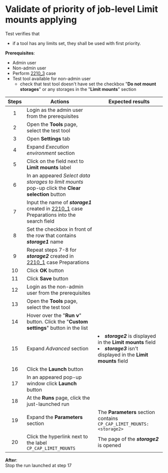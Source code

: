 # Validate of priority of job-level Limit mounts applying

Test verifies that
-  if a tool has any limits set, they shall be used with first priority.

**Prerequisites**:
- Admin user
- Non-admin user
- Perform  [2210_3](2210_3.md) case
- Test tool available for non-admin user
  - check that test tool doesn't have set the checkbox "**Do not mount storages**" or any storages in the "**Limit mounts**" section

 
| Steps | Actions | Expected results |
| :---: | --- | --- |
| 1 | Login as the admin user from the prerequisites | |
| 2 | Open the **Tools** page, select the test tool | |
| 3 | Open **Settings** tab | |
| 4 | Expand *Execution environment* section | |
| 5 | Click on the field next to **Limit mounts** label | |
| 6 | In an appeared *Select data storages to limit mounts* pop-up click the **Clear selection** button | |
| 7 | Input the name of ***storage1*** created in [2210_1](2210_1.md) case Preparations into the search field | |
| 8 | Set the checkbox in front of the row that contains ***storage1*** name | |
| 9 | Repeat steps 7-8 for ***storage2*** created in [2210_1](2210_1.md) case Preparations | |
| 10 | Click **OK** button | |
| 11 | Click **Save** button | |
| 12 | Login as the non-admin user from the prerequisites | |
| 13 | Open the **Tools** page, select the test tool | |
| 14 | Hover over the "**Run v**" button. Click the "**Custom settings**" button in the list | |
| 15 | Expand *Advanced* section | <li> ***storage2*** is displayed in the **Limit mounts** field <li> ***storage3*** isn't displayed in the **Limit mounts** field| 
| 16 | Click the **Launch** button | |
| 17 | In an appeared pop-up window click **Launch** button | |
| 18 | At the **Runs** page, click the just-launched run | |
| 19 | Expand the **Parameters** section | The **Parameters** section contains `CP_CAP_LIMIT_MOUNTS: <storage2>` |
| 20 | Click the hyperlink next to the label `CP_CAP_LIMIT_MOUNTS` | The page of the ***storage2*** is opened |

**After**:  
Stop the run launched at step 17